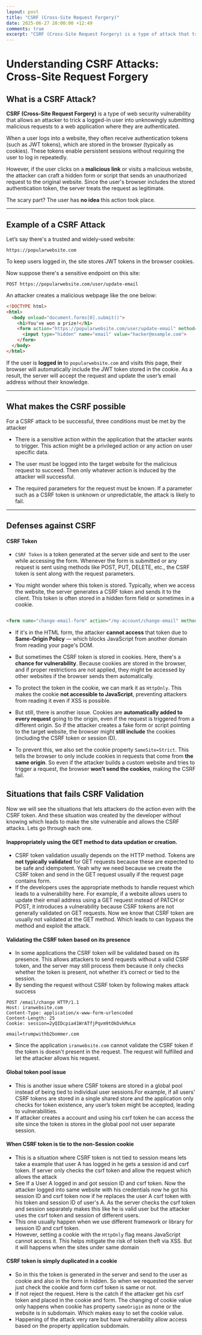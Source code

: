 ```yaml
---
layout: post
title: "CSRF (Cross-Site Request Forgery)"
date: 2025-06-27 20:00:00 +12:49
comments: true
excerpt: "CSRF (Cross-Site Request Forgery) is a type of attack that tricks a logged-in user into making unintended requests. Let's explore how it works and how to defend against it."
---
```


# Understanding CSRF Attacks: Cross-Site Request Forgery

## What is a CSRF Attack?

**CSRF (Cross-Site Request Forgery)** is a type of web security vulnerability that allows an attacker to trick a logged-in user into unknowingly submitting malicious requests to a web application where they are authenticated.

When a user logs into a website, they often receive authentication tokens (such as JWT tokens), which are stored in the browser (typically as cookies). These tokens enable persistent sessions without requiring the user to log in repeatedly.

However, if the user clicks on a **malicious link** or visits a malicious website, the attacker can craft a hidden form or script that sends an unauthorized request to the original website. Since the user's browser includes the stored authentication token, the server treats the request as legitimate.

The scary part? The user has **no idea** this action took place.

---

## Example of a CSRF Attack

Let’s say there's a trusted and widely-used website:

```
https://popularwebsite.com
```

To keep users logged in, the site stores JWT tokens in the browser cookies.

Now suppose there's a sensitive endpoint on this site:

```
POST https://popularwebsite.com/user/update-email
```

An attacker creates a malicious webpage like the one below:

```html
<!DOCTYPE html>
<html>
  <body onload="document.forms[0].submit()">
    <h1>You've won a prize!</h1>
    <form action="https://popularwebsite.com/user/update-email" method="POST">
      <input type="hidden" name="email" value="hacker@example.com">
    </form>
  </body>
</html>
```

If the user is **logged in** to `popularwebsite.com` and visits this page, their browser will automatically include the JWT token stored in the cookie. As a result, the server will accept the request and update the user’s email address without their knowledge.

---

## What makes the CSRF possible

For a CSRF attack to be successful, three conditions must be met by the attacker

- There is a sensitive action within the application that the attacker wants to trigger. This action might be a privileged action or any action on user specific data.
    
- The user must be logged into the target website for the malicious request to succeed. Then only whatever action is induced by the attacker will successful.
    
- The required parameters for the request must be known. If a parameter such as a CSRF token is unknown or unpredictable, the attack is likely to fail.

---

## Defenses against CSRF 


#### CSRF Token

- `CSRF Token` is a token generated at the server side and sent to the user while accessing the form. Whenever the form is submitted or any request is sent using methods like POST, PUT, DELETE, etc., the CSRF token is sent along with the request parameters.
    
- You might wonder where this token is stored. Typically, when we access the website, the server generates a CSRF token and sends it to the client. This token is often stored in a hidden form field or sometimes in a cookie.

```html

<form name="change-email-form" action="/my-account/change-email" method="POST"> <label>Email</label> <input required type="email" name="email" value="example@normal-website.com"> <input required type="hidden" name="csrf" value="50FaWgdOhi9M9wyna8taR1k3ODOR8d6u"> <button class='button' type='submit'> Update email </button> </form>

```

- If it's in the HTML form, the attacker **cannot access** that token due to **Same-Origin Policy** — which blocks JavaScript from another domain from reading your page's DOM.
    
- But sometimes the CSRF token is stored in cookies. Here, there's a **chance for vulnerability**. Because cookies are stored in the browser, and if proper restrictions are not applied, they might be accessed by other websites if the browser sends them automatically.
    
- To protect the token in the cookie, we can mark it as `HttpOnly`. This makes the cookie **not accessible to JavaScript**, preventing attackers from reading it even if XSS is possible.
    
- But still, there is another issue. Cookies are **automatically added to every request** going to the origin, even if the request is triggered from a different origin. So if the attacker creates a fake form or script pointing to the target website, the browser might **still include** the cookies (including the CSRF token or session ID).
    
- To prevent this, we also set the cookie property `SameSite=Strict`. This tells the browser to only include cookies in requests that come from **the same origin**. So even if the attacker builds a custom website and tries to trigger a request, the browser **won’t send the cookies**, making the CSRF fail.

## Situations that fails CSRF Validation

Now we will see the situations that lets attackers do the action even with the CSRF token. And these situation was created by the developer without knowing which leads to make the site vulnerable and allows the CSRF attacks. Lets go through each one.

#### Inappropriately using the GET method to data updation or creation.

- CSRF token validation usually depends on the HTTP method. Tokens are **not typically validated** for GET requests because these are expected to be safe and idempotent. Yeah why we need because we create the CSRF token and send in the GET request usually if the request page contains form.
- If the developers uses the appropriate methods to handle request which leads to a vulnerability here. For example, if a website allows users to update their email address using a GET request instead of PATCH or POST, it introduces a vulnerability because CSRF tokens are not generally validated on GET requests. Now we know that CSRF token are usually not validated at the GET method. Which leads to can bypass the method and exploit the attack.

#### Validating the CSRF token based on its presence

- In some applications the CSRF token will be validated based on its presence. This allows attackers to send requests without a valid CSRF token, and the server may still process them because it only checks whether the token is present, not whether it’s correct or tied to the session.
- By sending the request without CSRF token by following makes attack success

```
POST /email/change HTTP/1.1 
Host: iranwebsite.com 
Content-Type: application/x-www-form-urlencoded 
Content-Length: 25 
Cookie: session=2yQIDcpia41WrATfjPqvm9tOkDvkMvLm 

email=trumpwithb2bommer.com
```

- Since the application `iranwebsite.com` cannot validate the CSRF token if the token is doesn't present in the request. The request will fulfilled and let the attacker allows his request.

#### Global token pool issue

- This is another issue where CSRF tokens are stored in a global pool instead of being tied to individual user sessions.For example, if all users' CSRF tokens are stored in a single shared store and the application only checks for token existence, any user’s token might be accepted, leading to vulnerabilities.
- If attacker creates a account and using his csrf token he can access the site since the token is stores in the global pool not user separate session.

#### When CSRF token is  tie to the non-Session cookie

- This is a situation where CSRF token is not tied to session means lets take a example that user A has logged in he gets a session id and csrf token. If server only checks the csrf token and allow the request which allows the attack
- See If a User A logged in and got session ID and csrf token. Now the attacker logged into same website with his credentials now he got his session ID and csrf token now if he replaces the user A csrf token with his token and session ID of user's A. As the server checks the csrf token and session separately makes this like he is valid user but the attacker uses the csrf token and session of different users. 
- This one usually happen when we use different framework or library for session ID and csrf token.
- However, setting a cookie with the `HttpOnly` flag means JavaScript cannot access it. This helps mitigate the risk of token theft via XSS. But it will happens when the sites under same domain

#### CSRF token is simply duplicated in a cookie

- So in this the token is generated in the server and send to the user as cookie and also in the form in hidden. So when we requested the server just check the cookie and form csrf token is same or not.
- If not reject the request. Here is the catch if the attacker get his csrf token and placed in the cookie and form. The changing of cookie value only happens when cookie has property `sameOrigin` as none or the website is in subdomain. Which makes easy to set the cookie value.
- Happening of the attack very rare but have vulnerability allow access based on the property application subdomain.